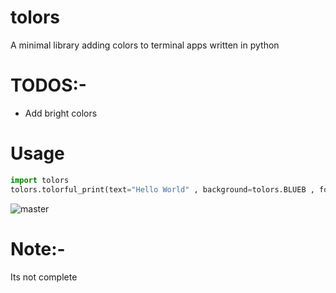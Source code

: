 # tolors
A minimal library adding colors to terminal apps written in python

# TODOS:-

- Add bright colors

# Usage

```python
import tolors
tolors.tolorful_print(text="Hello World" , background=tolors.BLUEB , foreground=tolors.REDF)
```

![master](src/test.jpg)

# Note:-

Its not complete
